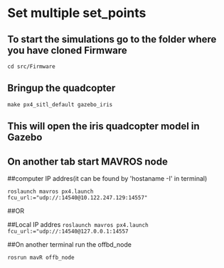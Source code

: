 # Set multiple set_points

## To start the simulations go to the folder where you have cloned Firmware

`cd src/Firmware`

## Bringup the quadcopter
`make px4_sitl_default gazebo_iris`
## This will open the iris quadcopter model in Gazebo

## On another tab start MAVROS node

##computer IP addres(it can be found by 'hostaname -I' in terminal)

`roslaunch mavros px4.launch fcu_url:="udp://:14540@10.122.247.129:14557"`

##OR

##Local IP addres
`roslaunch mavros px4.launch fcu_url:="udp://:14540@127.0.0.1:14557`

##On another terminal run the offbd_node

`rosrun mavR offb_node`

